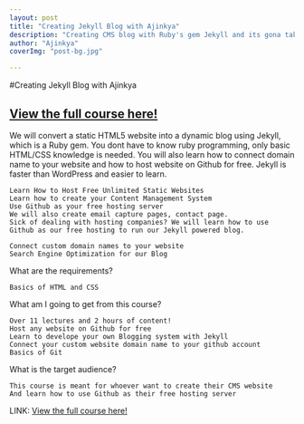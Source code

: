 ```yaml
---
layout: post
title: "Creating Jekyll Blog with Ajinkya"
description: "Creating CMS blog with Ruby's gem Jekyll and its gona take the world."
author: "Ajinkya"
coverImg: "post-bg.jpg"

---
```


#Creating Jekyll Blog with Ajinkya

## [View the full course here!](https://www.udemy.com/create-free-jekyll-blog-on-github-pages-like-a-ninja/)


We will convert a static HTML5 website into a dynamic blog using Jekyll, which is a Ruby gem. You dont have to know ruby programming, only basic HTML/CSS knowledge is needed. You will also learn how to connect domain name to your website and how to host website on Github for free. Jekyll is faster than WordPress and easier to learn.

    Learn How to Host Free Unlimited Static Websites
    Learn how to create your Content Management System
    Use Github as your free hosting server
    We will also create email capture pages, contact page.
    Sick of dealing with hosting companies? We will learn how to use Github as our free hosting to run our Jekyll powered blog.

    Connect custom domain names to your website
    Search Engine Optimization for our Blog
    
    
    
What are the requirements?

    Basics of HTML and CSS

What am I going to get from this course?

    Over 11 lectures and 2 hours of content!
    Host any website on Github for free
    Learn to develope your own Blogging system with Jekyll
    Connect your custom website domain name to your github account
    Basics of Git

What is the target audience?

    This course is meant for whoever want to create their CMS website
    And learn how to use Github as their free hosting server



LINK: [View the full course here!](https://www.udemy.com/create-free-jekyll-blog-on-github-pages-like-a-ninja/)
